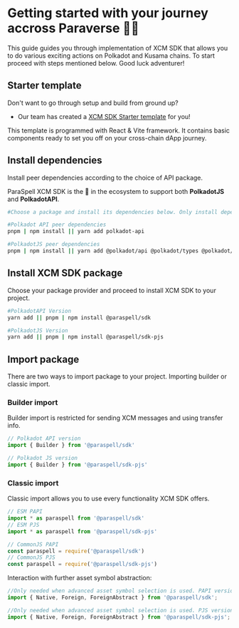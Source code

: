 # Getting started with your journey accross Paraverse 👨‍🚀

This guide guides you through implementation of XCM SDK that allows you to do various exciting actions on Polkadot and Kusama chains. To start proceed with steps mentioned below. Good luck adventurer!

## Starter template
Don't want to go through setup and build from ground up? 
- Our team has created a [XCM SDK Starter template](https://github.com/paraspell/xcm-sdk-template) for you! 

This template is programmed with React & Vite framework. It contains basic components ready to set you off on your cross-chain dApp journey.

## Install dependencies
Install peer dependencies according to the choice of API package. 

ParaSpell XCM SDK is the 🥇 in the ecosystem to support both **PolkadotJS** and **PolkadotAPI**.

```bash
#Choose a package and install its dependencies below. Only install dependencies for SDK Version you wish to use (Either PAPI or PJS)

#Polkadot API peer dependencies
pnpm | npm install || yarn add polkadot-api

#PolkadotJS peer dependencies
pnpm | npm install || yarn add @polkadot/api @polkadot/types @polkadot/api-base @polkadot/util @polkadot/util-crypto
```

## Install XCM SDK package
Choose your package provider and proceed to install XCM SDK to your project.
```sh
#PolkadotAPI Version
yarn add || pnpm | npm install @paraspell/sdk

#PolkadotJS Version
yarn add || pnpm | npm install @paraspell/sdk-pjs
```

## Import package
There are two ways to import package to your project. Importing builder or classic import.

### Builder import
Builder import is restricted for sending XCM messages and using transfer info.
```js
// Polkadot API version
import { Builder } from '@paraspell/sdk'

// Polkadot JS version
import { Builder } from '@paraspell/sdk-pjs'
```

### Classic import
Classic import allows you to use every functionality XCM SDK offers.
```js
// ESM PAPI
import * as paraspell from '@paraspell/sdk'
// ESM PJS
import * as paraspell from '@paraspell/sdk-pjs'

// CommonJS PAPI
const paraspell = require('@paraspell/sdk')
// CommonJS PJS
const paraspell = require('@paraspell/sdk-pjs')
```

Interaction with further asset symbol abstraction:
```js 
//Only needed when advanced asset symbol selection is used. PAPI version.
import { Native, Foreign, ForeignAbstract } from '@paraspell/sdk'; 

//Only needed when advanced asset symbol selection is used. PJS version.
import { Native, Foreign, ForeignAbstract } from '@paraspell/sdk-pjs'; 
```